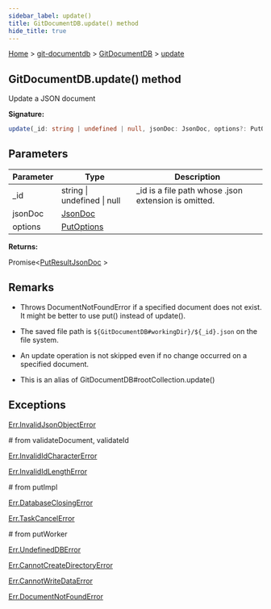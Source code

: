 ```yaml
---
sidebar_label: update()
title: GitDocumentDB.update() method
hide_title: true
---
```


[Home](./index.md) &gt; [git-documentdb](./git-documentdb.md) &gt; [GitDocumentDB](./git-documentdb.gitdocumentdb.md) &gt; [update](./git-documentdb.gitdocumentdb.update_1.md)

## GitDocumentDB.update() method

Update a JSON document

<b>Signature:</b>

```typescript
update(_id: string | undefined | null, jsonDoc: JsonDoc, options?: PutOptions): Promise<PutResultJsonDoc>;
```

## Parameters

|  Parameter | Type | Description |
|  --- | --- | --- |
|  \_id | string \| undefined \| null | \_id is a file path whose .json extension is omitted. |
|  jsonDoc | [JsonDoc](./git-documentdb.jsondoc.md) |  |
|  options | [PutOptions](./git-documentdb.putoptions.md) |  |

<b>Returns:</b>

Promise&lt;[PutResultJsonDoc](./git-documentdb.putresultjsondoc.md) &gt;

## Remarks

- Throws DocumentNotFoundError if a specified document does not exist. It might be better to use put() instead of update().

- The saved file path is `${GitDocumentDB#workingDir}/${_id}.json` on the file system.

- An update operation is not skipped even if no change occurred on a specified document.

- This is an alias of GitDocumentDB\#rootCollection.update()

## Exceptions

[Err.InvalidJsonObjectError](./git-documentdb.err.invalidjsonobjecterror.md)

\# from validateDocument, validateId

[Err.InvalidIdCharacterError](./git-documentdb.err.invalididcharactererror.md)

[Err.InvalidIdLengthError](./git-documentdb.err.invalididlengtherror.md)

\# from putImpl

[Err.DatabaseClosingError](./git-documentdb.err.databaseclosingerror.md)

[Err.TaskCancelError](./git-documentdb.err.taskcancelerror.md)

\# from putWorker

[Err.UndefinedDBError](./git-documentdb.err.undefineddberror.md)

[Err.CannotCreateDirectoryError](./git-documentdb.err.cannotcreatedirectoryerror.md)

[Err.CannotWriteDataError](./git-documentdb.err.cannotwritedataerror.md)

[Err.DocumentNotFoundError](./git-documentdb.err.documentnotfounderror.md)

